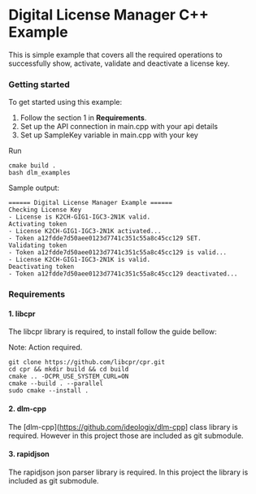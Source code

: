 # Digital License Manager C++ Example

This is simple example that covers all the required operations to successfully show, activate, validate and deactivate a license key.

### Getting started

To get started using this example:

1. Follow the section 1 in **Requirements**.
2. Set up the API connection in main.cpp with your api details
3. Set up SampleKey variable in main.cpp with your key

Run

```
cmake build .
bash dlm_examples
```

Sample output:

```
====== Digital License Manager Example ======
Checking License Key
- License is K2CH-GIG1-IGC3-2N1K valid.
Activating token
- License K2CH-GIG1-IGC3-2N1K activated...
- Token a12fdde7d50aee0123d7741c351c55a8c45cc129 SET.
Validating token
- Token a12fdde7d50aee0123d7741c351c55a8c45cc129 is valid...
- License K2CH-GIG1-IGC3-2N1K is valid.
Deactivating token
- Token a12fdde7d50aee0123d7741c351c55a8c45cc129 deactivated...
```

### Requirements

#### 1. libcpr 

The libcpr library is required, to install follow the guide bellow:

Note: Action required.

```
git clone https://github.com/libcpr/cpr.git
cd cpr && mkdir build && cd build
cmake .. -DCPR_USE_SYSTEM_CURL=ON
cmake --build . --parallel
sudo cmake --install .
```


#### 2. dlm-cpp

The [dlm-cpp](https://github.com/ideologix/dlm-cpp] class library is required. However in this project those are included as git submodule.

#### 3. rapidjson

The rapidjson json parser library is required. In this project the library is included as git submodule.
